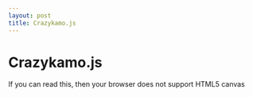 ```yaml
---
layout: post
title: Crazykamo.js
---
```


<div class="panel panel-default">
  <div class="panel-heading">
    <h1 class="panel-title">Crazykamo.js</h1>
  </div>
  <div class="panel-body">
    <script type="text/javascript" src="/data/crazykamo.js/crazykamo.js"></script>
    <canvas id="stdscr" width="200" height="200" tabindex="1">
      If you can read this, then your browser does not support HTML5 canvas
    </canvas>
    <script>
      initMain("stdscr", "/data/crazykamo.js/kamo.png");
    </script>
  </div>
</div>


